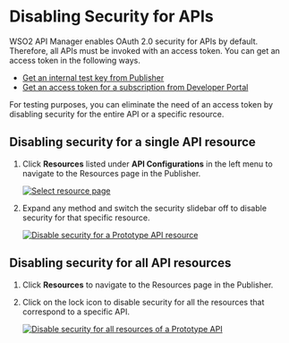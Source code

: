 # Disabling Security for APIs

WSO2 API Manager enables OAuth 2.0 security for APIs by default. Therefore, all APIs must be invoked with an access token. You can get an access token in the following ways.

- [Get an internal test key from Publisher]({{base_path}}/manage-apis/design/create-api/create-rest-api/test-a-rest-api/)
- [Get an access token for a subscription from Developer Portal]({{base_path}}/consume/consume-api-overview/)

For testing purposes, you can eliminate the need of an access token by disabling security for the entire API or a specific resource.

## Disabling security for a single API resource

1. Click **Resources** listed under **API Configurations** in the left menu to navigate to the Resources page in the Publisher.

     [![Select resource page]({{base_path}}/assets/img/learn/prototype-api/create-prototype-api-resource-page.png)]({{base_path}}/assets/img/learn/prototype-api/create-prototype-api-resource-page.png)

2. Expand any method and switch the security slidebar off to disable security for that specific resource.

     [![Disable security for a Prototype API resource]({{base_path}}/assets/img/learn/prototype-api/create-prototype-api-resource-disable-sec.png)]({{base_path}}/assets/img/learn/prototype-api/create-prototype-api-resource-disable-sec.png)

## Disabling security for all API resources

1. Click **Resources** to navigate to the Resources page in the Publisher.

2. Click on the lock icon to disable security for all the resources that correspond to a specific API.

     [![Disable security for all resources of a Prototype API]({{base_path}}/assets/img/learn/prototype-api/create-prototype-api-resource-disable-all-sec.png)]({{base_path}}/assets/img/learn/prototype-api/create-prototype-api-resource-disable-all-sec.png)